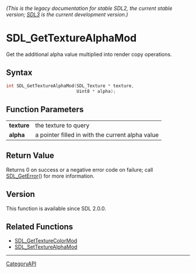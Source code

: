 ###### (This is the legacy documentation for stable SDL2, the current stable version; [SDL3](https://wiki.libsdl.org/SDL3/) is the current development version.)
# SDL_GetTextureAlphaMod

Get the additional alpha value multiplied into render copy operations.

## Syntax

```c
int SDL_GetTextureAlphaMod(SDL_Texture * texture,
                           Uint8 * alpha);

```

## Function Parameters

|                 |                                                  |
| --------------- | ------------------------------------------------ |
| **texture**     | the texture to query                             |
| **alpha**       | a pointer filled in with the current alpha value |

## Return Value

Returns 0 on success or a negative error code on failure; call
[SDL_GetError](SDL_GetError)() for more information.

## Version

This function is available since SDL 2.0.0.

## Related Functions

* [SDL_GetTextureColorMod](SDL_GetTextureColorMod)
* [SDL_SetTextureAlphaMod](SDL_SetTextureAlphaMod)

----
[CategoryAPI](CategoryAPI)


